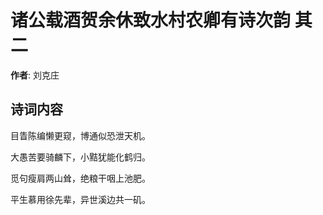 # 诸公载酒贺余休致水村农卿有诗次韵  其二

**作者**: 刘克庄

## 诗词内容

目眚陈编懒更窥，博通似恐泄天机。

大愚苦要骑麟下，小黠犹能化鹤归。

觅句瘦肩两山耸，绝粮干咽上池肥。

平生慕用徐先辈，异世溪边共一矶。

